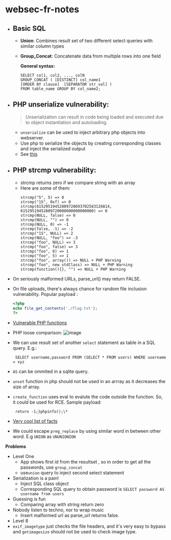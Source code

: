 # websec-fr-notes

* ## Basic SQL
  * **Union**: Combines result set of two different select queries with similar column types 
  * **Group_Concat**:  Concatenate data from multiple rows into one field
  
    __General syntax:__
    ```
    SELECT col1, col2, ..., colN
    GROUP_CONCAT ( [DISTINCT] col_name1 
    [ORDER BY clause]  [SEPARATOR str_val] ) 
    FROM table_name GROUP BY col_name2;
    ```
* ## PHP unserialize vulnerability:
   > Unserialization can result in code being loaded and executed due to object instantiation and autoloading.
   * `unserialize` can be used to inject arbitrary php objects into webserver.
   * Use php to serialize the objects by creating corresponding classes and inject the serialized output
   * See [this](https://www.notsosecure.com/remote-code-execution-via-php-unserialize/)

* ## PHP strcmp vulnerability:
  * strcmp returns zero if we compare string with an array
  * Here are some of them:
    ```
    strcmp("5", 5) => 0
    strcmp("15", 0xf) => 0
    strcmp(61529519452809720693702583126814, 61529519452809720000000000000000) => 0
    strcmp(NULL, false) => 0
    strcmp(NULL, "") => 0
    strcmp(NULL, 0) => -1
    strcmp(false, -1) => -2
    strcmp("15", NULL) => 2
    strcmp(NULL, "foo") => -3
    strcmp("foo", NULL) => 3
    strcmp("foo", false) => 3
    strcmp("foo", 0) => 1
    strcmp("foo", 5) => 1
    strcmp("foo", array()) => NULL + PHP Warning
    strcmp("foo", new stdClass) => NULL + PHP Warning
    strcmp(function(){}, "") => NULL + PHP Warning
    ```
*  On seriously malformed URLs, parse_url() may return FALSE.

* On file uploads, there's always chance for random file inclusion vulnerability.
  Popular payload :
  ```php
  <?php
  echo file_get_contents('./flag.txt');
  ?>
  ```
* [Vulnerable PHP functions](https://stackoverflow.com/questions/3115559/exploitable-php-functions)
* PHP loose comparison: ![image](https://user-images.githubusercontent.com/42961174/70924134-0a90fa00-204f-11ea-833f-51bc2690078b.png)

* We can use result set of another `select` statement as table in a SQL query. E.g.:
  ```
   SELECT username,password FROM (SELECT * FROM users) WHERE username = xyz
  ```

* `AS` can be ommited in a sqlite query.

* `unset` function in php should not be used in an arrray as it decreases the size of array.
* `create_function` uses eval to evalute the code outside the function. So, it could be used for RCE. Sample payload:
  ```
   return -1;}phpinfo();\*
  ```
  
 * [Very cool list of facts](https://github.com/qazbnm456/awesome-security-trivia)
 
 * We could escape `preg_replace` by using similar word in between other word. E.g `UNION` as `UNUNIONION`
 
**Problems**
* Level One
  * App shows first id from the resultset , so in order to get all the passwords, use `group_concat` 
  * use`union` query to inject second select statement
* Serialization is a pain!
  * Inject SQL class object
  * Corresponding SQL query to obtain password is `SELECT password AS username from users`
* Guessing is fun
  * Comparing array with string return zero
* Nobody listen to techno, nor to wrap music
  * Insert malformed url as parse_url returns false.
* Level 8
 * `exif_imagetype` just checks the file headers, and it's very easy to bypass and `getimagesize` should not be used to check image type.
